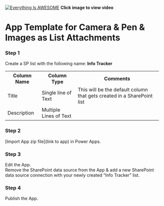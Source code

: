 
[![Everything Is AWESOME](http://img.youtube.com/vi/pI8saVXEDE4/maxresdefault.jpg)](https://youtu.be/pI8saVXEDE4 "Camera & Pen & Images as List Attachments")
**Click image to view video**

# App Template for Camera & Pen & Images as List Attachments  

### Step 1
Create a SP list with the following name: **Info Tracker**

<table>
  <th>Column Name</th>  <th>Column Type</th>  <th>Comments</th> 
  <tr> <td>Title</td>  <td>Single line of Text</td> <td>This will be the default column that gets created in a SharePoint list</td> </tr>
  <tr> <td>Description</td>  <td>Multiple Lines of Text</td> <td></td> </tr>
</table>

### Step 2
[Import App zip file](link to app) in Power Apps. <Link coming soon>

### Step 3
Edit the App.  <br>Remove the SharePoint data source from the App & add a new SharePoint data source connection with your newly created “Info Tracker” list. 

### Step 4
Publish the App.
